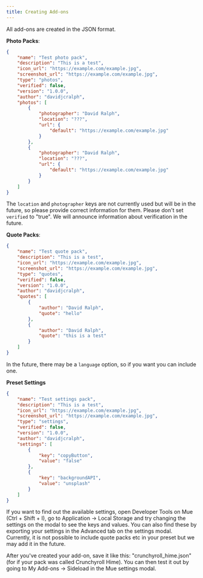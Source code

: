 ```yaml
---
title: Creating Add-ons
---
```


All add-ons are created in the JSON format.

**Photo Packs**:
```json
{
    "name": "Test photo pack",
    "description": "This is a test",
    "icon_url": "https://example.com/example.jpg",
    "screenshot_url": "https://example.com/example.jpg",
    "type": "photos",
    "verified": false,
    "version": "1.0.0",
    "author": "davidjcralph",
    "photos": [
        {
            "photographer": "David Ralph",
            "location": "???",
            "url": {
                "default": "https://example.com/example.jpg"
            }
        },
        {
            "photographer": "David Ralph",
            "location": "???",
            "url": {
                "default": "https://example.com/example.jpg"
            }
        }
    ]
}
```
The ``location`` and ``photographer`` keys are not currently used but will be in the future, so please provide correct information for them. Please don't set ``verified`` to "true". We will announce information about verification in the future.

**Quote Packs**:
```json
{
    "name": "Test quote pack",
    "description": "This is a test",
    "icon_url": "https://example.com/example.jpg",
    "screenshot_url": "https://example.com/example.jpg",
    "type": "quotes",
    "verified": false,
    "version": "1.0.0",
    "author": "davidjcralph",
    "quotes": [
        {
            "author": "David Ralph",
            "quote": "hello"
        },
        {
            "author": "David Ralph",
            "quote": "this is a test"
        }
    ]
}
```
In the future, there may be a ``language`` option, so if you want you can include one.

**Preset Settings**
```json
{
    "name": "Test settings pack",
    "description": "This is a test",
    "icon_url": "https://example.com/example.jpg",
    "screenshot_url": "https://example.com/example.jpg",
    "type": "settings",
    "verified": false,
    "version": "1.0.0",
    "author": "davidjcralph",
    "settings": [
        {
            "key": "copyButton",
            "value": "false"
        },
        {
            "key": "backgroundAPI",
            "value": "unsplash"
        }
    ]
}
```
If you want to find out the available settings, open Developer Tools on Mue (Ctrl + Shift + I), go to Application -> Local Storage and try changing the settings on the modal to see the keys and values. You can also find these by exporting your settings in the Advanced tab on the settings modal. Currently, it is not possible to include quote packs etc in your preset but we may add it in the future.

After you've created your add-on, save it like this: "crunchyroll_hime.json" (for if your pack was called Crunchyroll Hime). You can then test it out by going to My Add-ons -> Sideload in the Mue settings modal.
